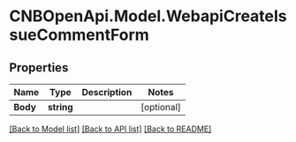 # CNBOpenApi.Model.WebapiCreateIssueCommentForm

## Properties

Name | Type | Description | Notes
------------ | ------------- | ------------- | -------------
**Body** | **string** |  | [optional] 

[[Back to Model list]](../../README.md#documentation-for-models) [[Back to API list]](../../README.md#documentation-for-api-endpoints) [[Back to README]](../../README.md)

